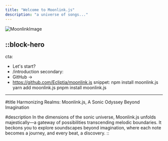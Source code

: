 ```yaml
---
title: "Welcome to Moonlink.js"
description: "a universe of songs..."
---
```


![MoonlinkImage](https://media.discordapp.net/attachments/979497984481972335/1182079622939156490/48_Sem_Titulo_20231206190210.png?ex=65836470&is=6570ef70&hm=4012795219214609661e20e10ed16105c5ba8fe9e76867e01a0ef4a2d50f959e&)

::block-hero
---
cta:
  - Let's start?
  - /introduction
secondary:
  - GitHub →
  - https://github.com/Ecliptia/moonlink.js
snippet:
npm install moonlink.js
yarn add moonlink.js
pnpm install moonlink.js
---

#title
Harmonizing Realms: Moonlink.js, A Sonic Odyssey Beyond Imagination

#description
In the dimensions of the sonic universe, Moonlink.js unfolds majestically—a gateway of possibilities transcending melodic boundaries. It beckons you to explore soundscapes beyond imagination, where each note becomes a journey, and every beat, a discovery.
::
